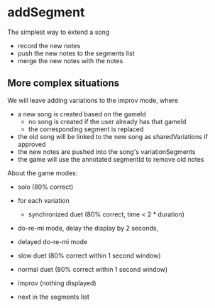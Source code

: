addSegment
========
The simplest way to extend a song
* record the new notes
* push the new notes to the segments list
* merge the new notes with the notes

## More complex situations
We will leave adding variations to the improv mode, where
* a new song is created based on the gameId
  * no song is created if the user already has that gameId
  * the corresponding segment is replaced
* the old song will be linked to the new song as sharedVariations if approved
* the new notes are pushed into the song's variationSegments
* the game will use the annotated segmentId to remove old notes

About the game modes:

* solo (80% correct)
* for each variation
  * synchronized duet (80% correct, time < 2 * duration)

* do-re-mi mode, delay the display by 2 seconds,

* delayed do-re-mi mode

* slow duet (80% correct within 1 second window)
* normal duet (80% correct within 1 second window)
* improv (nothing displayed)
* next in the segments list